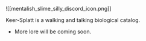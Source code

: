 ![[mentalish_slime_silly_discord_icon.png]]

Keer-Splatt is a walking and talking biological catalog. 



- More lore will be coming soon. 



